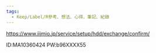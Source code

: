 ```yaml
---
tags:
  - Keep/Label/R參考、想法、心得、筆記、紀錄
---
```


https://www.iijmio.jp/service/setup/hdd/exchange/confirm/

ID:MA10360424 PW:b96XXXX55
